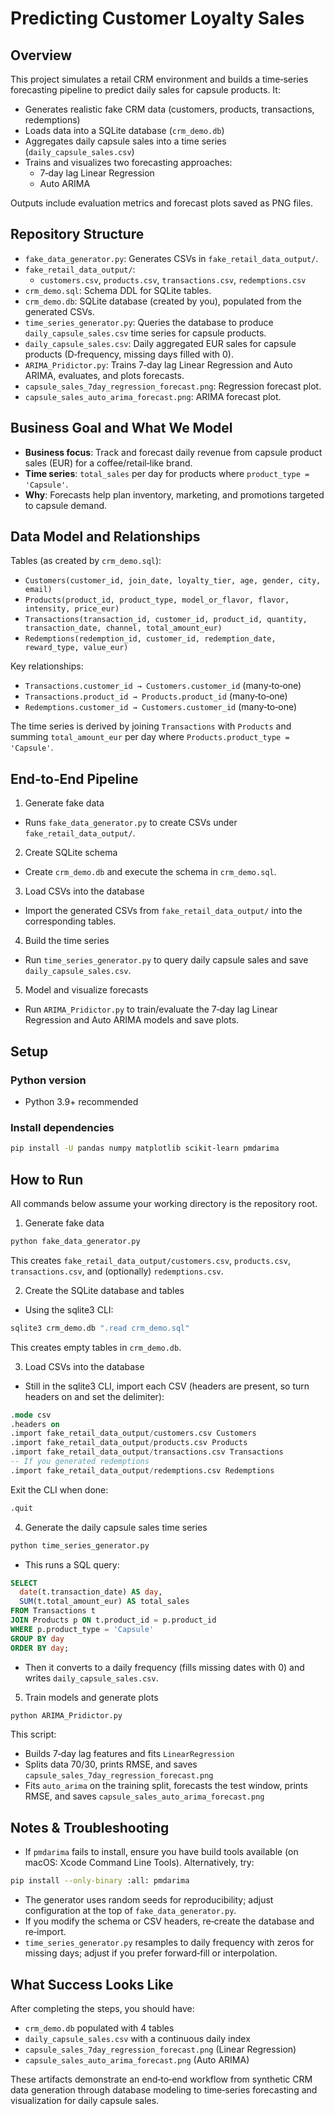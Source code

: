 # Predicting Customer Loyalty Sales

## Overview
This project simulates a retail CRM environment and builds a time‑series forecasting pipeline to predict daily sales for capsule products. It:
- Generates realistic fake CRM data (customers, products, transactions, redemptions)
- Loads data into a SQLite database (`crm_demo.db`)
- Aggregates daily capsule sales into a time series (`daily_capsule_sales.csv`)
- Trains and visualizes two forecasting approaches:
  - 7‑day lag Linear Regression
  - Auto ARIMA

Outputs include evaluation metrics and forecast plots saved as PNG files.

## Repository Structure
- `fake_data_generator.py`: Generates CSVs in `fake_retail_data_output/`.
- `fake_retail_data_output/`:
  - `customers.csv`, `products.csv`, `transactions.csv`, `redemptions.csv`
- `crm_demo.sql`: Schema DDL for SQLite tables.
- `crm_demo.db`: SQLite database (created by you), populated from the generated CSVs.
- `time_series_generator.py`: Queries the database to produce `daily_capsule_sales.csv` time series for capsule products.
- `daily_capsule_sales.csv`: Daily aggregated EUR sales for capsule products (D‑frequency, missing days filled with 0).
- `ARIMA_Pridictor.py`: Trains 7‑day lag Linear Regression and Auto ARIMA, evaluates, and plots forecasts.
- `capsule_sales_7day_regression_forecast.png`: Regression forecast plot.
- `capsule_sales_auto_arima_forecast.png`: ARIMA forecast plot.

## Business Goal and What We Model
- **Business focus**: Track and forecast daily revenue from capsule product sales (EUR) for a coffee/retail‑like brand.
- **Time series**: `total_sales` per day for products where `product_type = 'Capsule'`.
- **Why**: Forecasts help plan inventory, marketing, and promotions targeted to capsule demand.

## Data Model and Relationships
Tables (as created by `crm_demo.sql`):
- `Customers(customer_id, join_date, loyalty_tier, age, gender, city, email)`
- `Products(product_id, product_type, model_or_flavor, flavor, intensity, price_eur)`
- `Transactions(transaction_id, customer_id, product_id, quantity, transaction_date, channel, total_amount_eur)`
- `Redemptions(redemption_id, customer_id, redemption_date, reward_type, value_eur)`

Key relationships:
- `Transactions.customer_id → Customers.customer_id` (many‑to‑one)
- `Transactions.product_id → Products.product_id` (many‑to‑one)
- `Redemptions.customer_id → Customers.customer_id` (many‑to‑one)

The time series is derived by joining `Transactions` with `Products` and summing `total_amount_eur` per day where `Products.product_type = 'Capsule'`.

## End‑to‑End Pipeline
1) Generate fake data
- Runs `fake_data_generator.py` to create CSVs under `fake_retail_data_output/`.

2) Create SQLite schema
- Create `crm_demo.db` and execute the schema in `crm_demo.sql`.

3) Load CSVs into the database
- Import the generated CSVs from `fake_retail_data_output/` into the corresponding tables.

4) Build the time series
- Run `time_series_generator.py` to query daily capsule sales and save `daily_capsule_sales.csv`.

5) Model and visualize forecasts
- Run `ARIMA_Pridictor.py` to train/evaluate the 7‑day lag Linear Regression and Auto ARIMA models and save plots.

## Setup
### Python version
- Python 3.9+ recommended

### Install dependencies
```bash
pip install -U pandas numpy matplotlib scikit-learn pmdarima
```

## How to Run
All commands below assume your working directory is the repository root.

1) Generate fake data
```bash
python fake_data_generator.py
```
This creates `fake_retail_data_output/customers.csv`, `products.csv`, `transactions.csv`, and (optionally) `redemptions.csv`.

2) Create the SQLite database and tables
- Using the sqlite3 CLI:
```bash
sqlite3 crm_demo.db ".read crm_demo.sql"
```
This creates empty tables in `crm_demo.db`.

3) Load CSVs into the database
- Still in the sqlite3 CLI, import each CSV (headers are present, so turn headers on and set the delimiter):
```sql
.mode csv
.headers on
.import fake_retail_data_output/customers.csv Customers
.import fake_retail_data_output/products.csv Products
.import fake_retail_data_output/transactions.csv Transactions
-- If you generated redemptions
.import fake_retail_data_output/redemptions.csv Redemptions
```
Exit the CLI when done:
```sql
.quit
```

4) Generate the daily capsule sales time series
```bash
python time_series_generator.py
```
- This runs a SQL query:
```sql
SELECT 
  date(t.transaction_date) AS day,
  SUM(t.total_amount_eur) AS total_sales
FROM Transactions t
JOIN Products p ON t.product_id = p.product_id
WHERE p.product_type = 'Capsule'
GROUP BY day
ORDER BY day;
```
- Then it converts to a daily frequency (fills missing dates with 0) and writes `daily_capsule_sales.csv`.

5) Train models and generate plots
```bash
python ARIMA_Pridictor.py
```
This script:
- Builds 7‑day lag features and fits `LinearRegression`
- Splits data 70/30, prints RMSE, and saves `capsule_sales_7day_regression_forecast.png`
- Fits `auto_arima` on the training split, forecasts the test window, prints RMSE, and saves `capsule_sales_auto_arima_forecast.png`

## Notes & Troubleshooting
- If `pmdarima` fails to install, ensure you have build tools available (on macOS: Xcode Command Line Tools). Alternatively, try:
```bash
pip install --only-binary :all: pmdarima
```
- The generator uses random seeds for reproducibility; adjust configuration at the top of `fake_data_generator.py`.
- If you modify the schema or CSV headers, re‑create the database and re‑import.
- `time_series_generator.py` resamples to daily frequency with zeros for missing days; adjust if you prefer forward‑fill or interpolation.

## What Success Looks Like
After completing the steps, you should have:
- `crm_demo.db` populated with 4 tables
- `daily_capsule_sales.csv` with a continuous daily index
- `capsule_sales_7day_regression_forecast.png` (Linear Regression)
- `capsule_sales_auto_arima_forecast.png` (Auto ARIMA)

These artifacts demonstrate an end‑to‑end workflow from synthetic CRM data generation through database modeling to time‑series forecasting and visualization for daily capsule sales. 